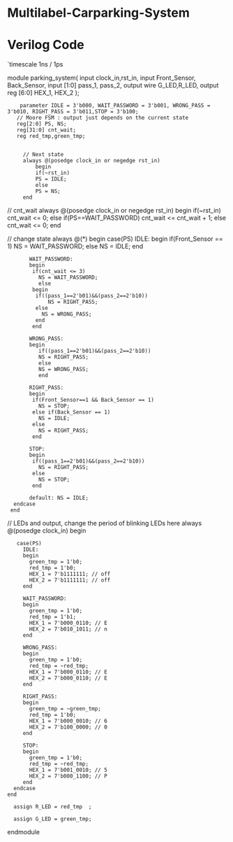 ﻿# Multilabel-Carparking-System
# Verilog Code
  `timescale 1ns / 1ps


  module parking_system( 
             input clock_in,rst_in,
             input Front_Sensor, Back_Sensor, 
             input [1:0]  pass_1, pass_2,
             output wire G_LED,R_LED,
             output reg [6:0] HEX_1, HEX_2
               );


        parameter IDLE = 3'b000, WAIT_PASSWORD = 3'b001, WRONG_PASS = 3'b010, RIGHT_PASS = 3'b011,STOP = 3'b100;
       // Moore FSM : output just depends on the current state
       reg[2:0] PS, NS;
       reg[31:0] cnt_wait;
       reg red_tmp,green_tmp;


         // Next state
         always @(posedge clock_in or negedge rst_in)
             begin
             if(~rst_in) 
             PS = IDLE;
             else
             PS = NS;
         end


   // cnt_wait
   always @(posedge clock_in or negedge rst_in) 
    begin
       if(~rst_in) 
       cnt_wait <= 0;
       else if(PS==WAIT_PASSWORD)
       cnt_wait <= cnt_wait + 1;
       else 
       cnt_wait <= 0;
    end


   // change state
     always @(*)
     begin
         case(PS)
           IDLE: 
           begin
            if(Front_Sensor == 1)
              NS = WAIT_PASSWORD;
            else
              NS = IDLE;
            end

           WAIT_PASSWORD: 
           begin
            if(cnt_wait <= 3)
              NS = WAIT_PASSWORD;
              else 
            begin
             if((pass_1==2'b01)&&(pass_2==2'b10))
                 NS = RIGHT_PASS;
             else
               NS = WRONG_PASS;
             end
            end

           WRONG_PASS: 
           begin
              if((pass_1==2'b01)&&(pass_2==2'b10))
              NS = RIGHT_PASS;
              else
              NS = WRONG_PASS;
              end

           RIGHT_PASS: 
           begin
            if(Front_Sensor==1 && Back_Sensor == 1)
              NS = STOP;
            else if(Back_Sensor == 1)
              NS = IDLE;
            else
              NS = RIGHT_PASS;
            end

           STOP: 
           begin
            if((pass_1==2'b01)&&(pass_2==2'b10))
              NS = RIGHT_PASS;
            else
              NS = STOP;
            end

           default: NS = IDLE;
      endcase
     end

   // LEDs and output, change the period of blinking LEDs here
       always @(posedge clock_in) begin 

       case(PS)
         IDLE: 
         begin
           green_tmp = 1'b0;
           red_tmp = 1'b0;
           HEX_1 = 7'b1111111; // off
           HEX_2 = 7'b1111111; // off
         end

         WAIT_PASSWORD:
         begin
           green_tmp = 1'b0;
           red_tmp = 1'b1;
           HEX_1 = 7'b000_0110; // E
           HEX_2 = 7'b010_1011; // n 
         end

         WRONG_PASS: 
         begin
           green_tmp = 1'b0;
           red_tmp = ~red_tmp;
           HEX_1 = 7'b000_0110; // E
           HEX_2 = 7'b000_0110; // E 
         end

         RIGHT_PASS: 
         begin
           green_tmp = ~green_tmp;
           red_tmp = 1'b0;
           HEX_1 = 7'b000_0010; // 6
           HEX_2 = 7'b100_0000; // 0 
         end

         STOP: 
         begin
           green_tmp = 1'b0;
           red_tmp = ~red_tmp;
           HEX_1 = 7'b001_0010; // 5
           HEX_2 = 7'b000_1100; // P 
         end
      endcase
    end

      assign R_LED = red_tmp  ;

      assign G_LED = green_tmp;

  endmodule


